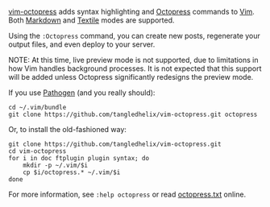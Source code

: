 
[vim-octopress][] adds syntax highlighting and [Octopress][] commands to
[Vim][].  Both [Markdown][] and [Textile][] modes are supported.

[vim-octopress]: https://github.com/tangledhelix/vim-octopress
[octopress]: http://octopress.org/
[vim]: http://www.vim.org/
[markdown]: http://daringfireball.net/projects/markdown/syntax
[textile]: http://txstyle.org/

Using the `:Octopress` command, you can create new posts, regenerate your
output files, and even deploy to your server.

NOTE: At this time, live preview mode is not supported, due to limitations in
how Vim handles background processes.  It is not expected that this support
will be added unless Octopress significantly redesigns the preview mode.

If you use [Pathogen][] (and you really should):

[pathogen]: https://github.com/tpope/vim-pathogen

```
cd ~/.vim/bundle
git clone https://github.com/tangledhelix/vim-octopress.git octopress
```

Or, to install the old-fashioned way:

```
git clone https://github.com/tangledhelix/vim-octopress.git
cd vim-octopress
for i in doc ftplugin plugin syntax; do
	mkdir -p ~/.vim/$i
	cp $i/octopress.* ~/.vim/$i
done
```

For more information, see `:help octopress` or read
[octopress.txt][octopress-doc] online.

[octopress-doc]: https://github.com/tangledhelix/vim-octopress/blob/master/doc/octopress.txt

